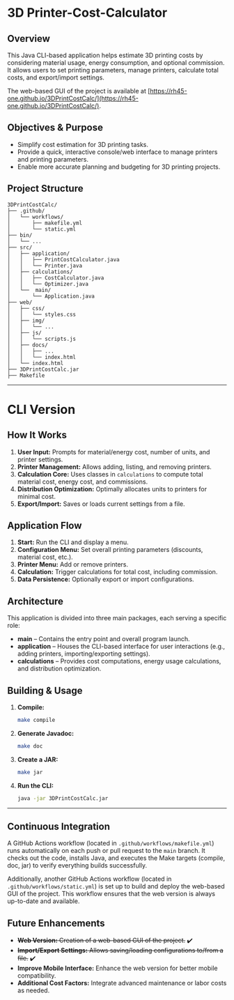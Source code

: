 # 3D Printer-Cost-Calculator

## Overview
This Java CLI-based application helps estimate 3D printing costs by considering material usage, energy consumption, and optional commission. It allows users to set printing parameters, manage printers, calculate total costs, and export/import settings.

The web-based GUI of the project is available at [https://rh45-one.github.io/3DPrintCostCalc/](https://rh45-one.github.io/3DPrintCostCalc/).

## Objectives & Purpose
* Simplify cost estimation for 3D printing tasks.  
* Provide a quick, interactive console/web interface to manage printers and printing parameters.  
* Enable more accurate planning and budgeting for 3D printing projects.

## Project Structure
```
3DPrintCostCalc/
├── .github/
│   └── workflows/
│       ├── makefile.yml
│       └── static.yml
├── bin/
│   └── ...
├── src/
│   ├── application/
│   │   ├── PrintCostCalculator.java
│   │   └── Printer.java
│   ├── calculations/
│   │   ├── CostCalculator.java
│   │   └── Optimizer.java
│   └──  main/
│       └── Application.java
├── web/
│   ├── css/
│   │   └── styles.css
│   ├── img/
│   │   └── ...
│   ├── js/
│   │   └── scripts.js
│   ├── docs/
│   │   ├── ...
│   │   └── index.html
│   └── index.html
├── 3DPrintCostCalc.jar
├── Makefile
```
---
# CLI Version

## How It Works
1. **User Input:** Prompts for material/energy cost, number of units, and printer settings.  
2. **Printer Management:** Allows adding, listing, and removing printers.  
3. **Calculation Core:** Uses classes in `calculations` to compute total material cost, energy cost, and commissions.  
4. **Distribution Optimization:** Optimally allocates units to printers for minimal cost.  
5. **Export/Import:** Saves or loads current settings from a file.

## Application Flow
1. **Start:** Run the CLI and display a menu.  
2. **Configuration Menu:** Set overall printing parameters (discounts, material cost, etc.).  
3. **Printer Menu:** Add or remove printers.  
4. **Calculation:** Trigger calculations for total cost, including commission.  
5. **Data Persistence:** Optionally export or import configurations.

## Architecture
This application is divided into three main packages, each serving a specific role:
* **main** – Contains the entry point and overall program launch.  
* **application** – Houses the CLI-based interface for user interactions (e.g., adding printers, importing/exporting settings).  
* **calculations** – Provides cost computations, energy usage calculations, and distribution optimization.

## Building & Usage
1. **Compile:**  
   ```bash
   make compile
   ```
2. **Generate Javadoc:**  
   ```bash
   make doc
   ```
3. **Create a JAR:**  
   ```bash
   make jar
   ```
4. **Run the CLI:**  
   ```bash
   java -jar 3DPrintCostCalc.jar
   ```
---

## Continuous Integration
A GitHub Actions workflow (located in `.github/workflows/makefile.yml`) runs automatically on each push or pull request to the `main` branch. It checks out the code, installs Java, and executes the Make targets (compile, doc, jar) to verify everything builds successfully.

Additionally, another GitHub Actions workflow (located in `.github/workflows/static.yml`) is set up to build and deploy the web-based GUI of the project. This workflow ensures that the web version is always up-to-date and available.
## Future Enhancements
* ~~**Web Version:** Creation of a web-based GUI of the project.~~ ✔️
* ~~**Import/Export Settings:** Allows saving/loading configurations to/from a file.~~ ✔️
* **Improve Mobile Interface:** Enhance the web version for better mobile compatibility.
* **Additional Cost Factors:** Integrate advanced maintenance or labor costs as needed.


